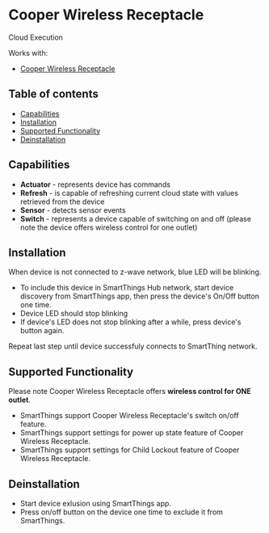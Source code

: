 # Cooper Wireless Receptacle

Cloud Execution

Works with:

* [Cooper Wireless Receptacle](http://www.cooperindustries.com/content/public/en/wiring_devices/products/lighting_controls/aspire_rf_wireless/aspire_rf_15a_tamper_resistant_split_control_duplex_receptacle_rftr9505_t.html)

## Table of contents

* [Capabilities](#capabilities)
* [Installation](#installation)
* [Supported Functionality](#supported-functionality)
* [Deinstallation](#deinstallation)

## Capabilities

* **Actuator** - represents device has commands
* **Refresh** - is capable of refreshing current cloud state with values retrieved from the device
* **Sensor** - detects sensor events
* **Switch** - represents a device capable of switching on and off (please note the device offers wireless control for one outlet)

## Installation

When device is not connected to z-wave network, blue LED will be blinking.

* To include this device in SmartThings Hub network, start device discovery from SmartThings app, then press the device's On/Off button one time.
* Device LED should stop blinking
* If device's LED does not stop blinking after a while, press device's button again.

Repeat last step until device successfuly connects to SmartThing network.

## Supported Functionality

Please note Cooper Wireless Receptacle offers **wireless control for ONE outlet**.

* SmartThings support Cooper Wireless Receptacle's switch on/off feature.
* SmartThings support settings for power up state feature of Cooper Wireless Receptacle.
* SmartThings support settings for Child Lockout feature of Cooper Wireless Receptacle.

## Deinstallation
* Start device exlusion using SmartThings app.
* Press on/off button on the device one time to exclude it from SmartThings.
